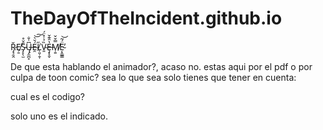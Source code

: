 # TheDayOfTheIncident.github.io
R̷̡̘̯̭̆E̸̹̱̕S̵̡̞̖̫̄̌̊Ų̶̡̼̪̝͆̍̐É̴̯̆͛͝͠L̸̜͈̹̱̜̋V̴͈̏̉̇̽̈́Ȩ̶͓̞̬̔̑͊̌M̸̜͍̿̌̌̕Ë̴͔̠͇͇́͂̕͝

De que esta hablando el animador?, acaso no. estas aqui por el pdf o por culpa de toon comic?
sea lo que sea solo tienes que tener en cuenta:

cual es el codigo?

solo uno es el indicado.
